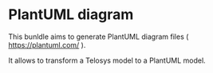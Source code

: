 # PlantUML diagram

This bunldle aims to generate PlantUML diagram files ( https://plantuml.com/ ).

It allows to transform a Telosys model to a PlantUML model.
